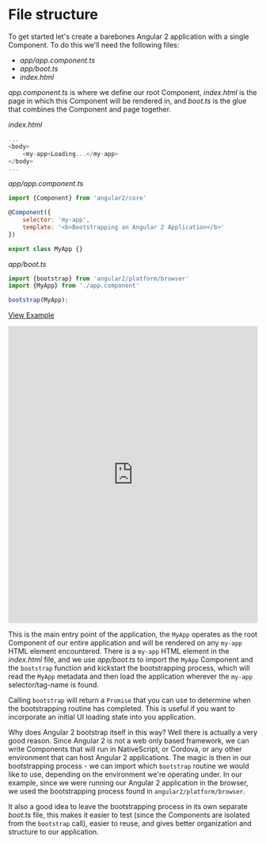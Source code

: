 # File structure

To get started let's create a barebones Angular 2 application with a single Component. To do this we'll need the following files:

- *app/app.component.ts*
- *app/boot.ts*
- *index.html*

*app.component.ts* is where we define our root Component, *index.html* is the page in which this Component will be rendered in, and *boot.ts* is the glue that combines the Component and page together.  

*index.html*

```js
...
<body>
	<my-app>Loading...</my-app>
</body>
...
```

*app/app.component.ts*

```js
import {Component} from 'angular2/core'

@Component({
	selector: 'my-app',
	template: '<b>Bootstrapping an Angular 2 Application</b>'
})

export class MyApp {}
```
*app/boot.ts*

```js
import {bootstrap} from 'angular2/platform/browser'
import {MyApp} from './app.component'

bootstrap(MyApp);
```

[View Example](https://plnkr.co/edit/VmS9belVWf8pVDh0jIlb)

<iframe style="width: 100%; height: 600px" src="http://embed.plnkr.co/VmS9belVWf8pVDh0jIlb" frameborder="0" allowfullscren="allowfullscren"></iframe>


This is the main entry point of the application, the `MyApp` operates as the root Component of our entire application and will be rendered on any `my-app` HTML element encountered. There is a `my-app` HTML element in the *index.html* file, and we use *app/boot.ts* to import the `MyApp` Component and the `bootstrap` function and kickstart the bootstrapping process, which will read the `MyApp` metadata and then load the application wherever the `my-app` selector/tag-name is found. 

Calling `bootstrap` will return a `Promise` that you can use to determine when the bootstrapping routine has completed. This is useful if you want to incorporate an initial UI loading state into you application. 

Why does Angular 2 bootstrap itself in this way? Well there is actually a very good reason. Since Angular 2 is not a web only based framework, we can write Components that will run in NativeScript, or Cordova, or any other environment that can host Angular 2 applications. The magic is then in our bootstrapping process - we can import which `bootstrap` routine we would like to use, depending on the environment we're operating under. In our example, since we were running our Angular 2 application in the browser, we used the bootstrapping process found in `angular2/platform/browser`. 


It also a good idea to leave the bootstrapping process in its own separate *boot.ts* file, this makes it easier to test (since the Components are isolated from the `bootstrap` call), easier to reuse, and gives better organization and structure to our application. 